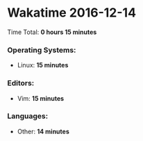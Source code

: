 # Wakatime 2016-12-14

Time Total: **0 hours 15 minutes**

### Operating Systems:
- Linux: **15 minutes** 

### Editors:
- Vim: **15 minutes** 

### Languages:
- Other: **14 minutes** 

